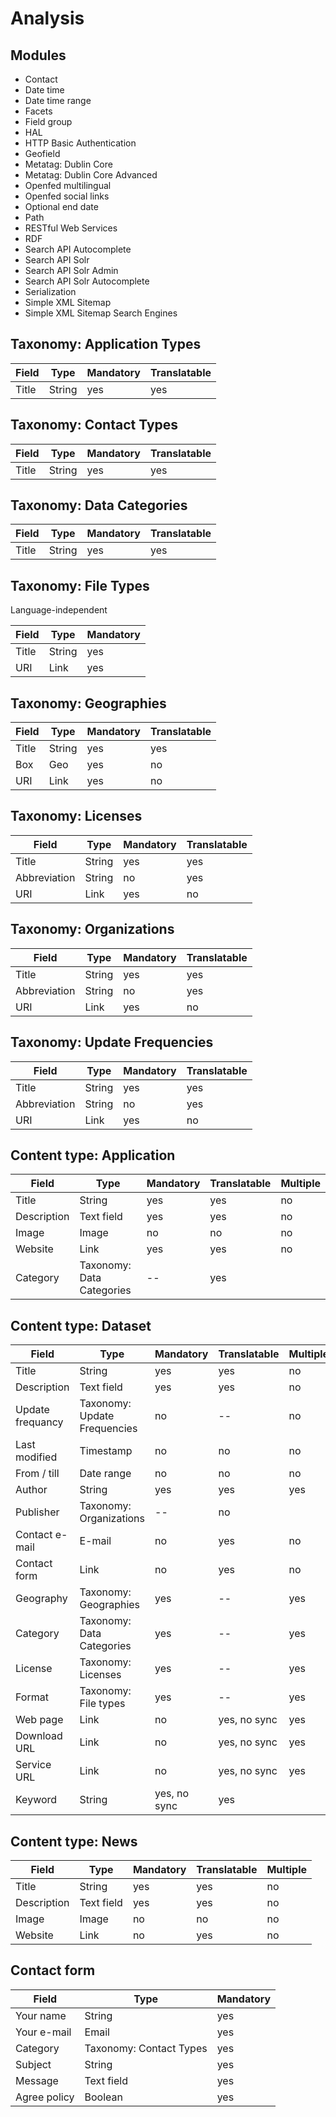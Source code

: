 # Analysis

## Modules

- Contact
- Date time
- Date time range
- Facets
- Field group
- HAL
- HTTP Basic Authentication
- Geofield
- Metatag: Dublin Core
- Metatag: Dublin Core Advanced
- Openfed multilingual
- Openfed social links
- Optional end date
- Path
- RESTful Web Services
- RDF
- Search API Autocomplete
- Search API Solr
- Search API Solr Admin
- Search API Solr Autocomplete
- Serialization
- Simple XML Sitemap
- Simple XML Sitemap Search Engines

## Taxonomy: Application Types

| Field | Type | Mandatory | Translatable |
| --- | --- | --- | --- |
| Title | String | yes | yes |

## Taxonomy: Contact Types

| Field | Type | Mandatory | Translatable |
| --- | --- | --- | --- |
| Title | String | yes | yes |

## Taxonomy: Data Categories

| Field | Type | Mandatory | Translatable |
| --- | --- | --- | --- |
| Title | String | yes | yes |

## Taxonomy: File Types

Language-independent

| Field | Type | Mandatory |
| --- | --- | --- |
| Title | String | yes |
| URI | Link | yes |

## Taxonomy: Geographies

| Field | Type | Mandatory | Translatable |
| --- | --- | --- | --- |
| Title | String | yes  | yes |
| Box | Geo | yes | no |
| URI | Link | yes | no |

## Taxonomy: Licenses

| Field | Type | Mandatory | Translatable |
| --- | --- | --- | --- |
| Title | String | yes | yes |
| Abbreviation | String | no | yes |
| URI | Link | yes | no |

## Taxonomy: Organizations

| Field | Type | Mandatory | Translatable |
| --- | --- | --- | --- |
| Title | String | yes | yes |
| Abbreviation | String | no | yes |
| URI | Link | yes | no |

## Taxonomy: Update Frequencies

| Field | Type | Mandatory | Translatable |
| --- | --- | --- | --- |
| Title | String | yes | yes |
| Abbreviation | String | no | yes |
| URI | Link | yes | no |

## Content type: Application

| Field | Type | Mandatory | Translatable | Multiple |
| --- | --- | --- | --- | --- |
| Title | String | yes | yes | no |
| Description | Text field | yes | yes | no |
| Image | Image | no | no | no |
| Website | Link | yes | yes | no |
| Category | Taxonomy: Data Categories | -- | yes |

## Content type: Dataset

| Field | Type | Mandatory | Translatable | Multiple |
| --- | --- | --- | --- | --- |
| Title | String | yes | yes | no |
| Description | Text field | yes | yes | no |
| Update frequancy | Taxonomy: Update Frequencies | no | -- | no |
| Last modified | Timestamp | no | no | no |
| From / till | Date range | no | no | no |
| Author | String | yes | yes | yes |
| Publisher | Taxonomy: Organizations | -- | no |
| Contact e-mail | E-mail | no | yes | no |
| Contact form | Link | no | yes | no |
| Geography | Taxonomy: Geographies | yes | -- | yes |
| Category | Taxonomy: Data Categories | yes | -- | yes |
| License | Taxonomy: Licenses | yes | -- | yes |
| Format | Taxonomy: File types | yes | -- | yes |
| Web page | Link | no | yes, no sync | yes |
| Download URL | Link | no | yes, no sync | yes |
| Service URL | Link | no | yes, no sync | yes |
| Keyword | String | yes, no sync | yes |


## Content type: News

| Field | Type | Mandatory | Translatable | Multiple |
| --- | --- | --- | --- | --- |
| Title | String | yes | yes | no |
| Description | Text field | yes | yes | no |
| Image | Image | no | no | no |
| Website | Link | no | yes | no |

## Contact form

| Field | Type | Mandatory |
| --- | --- | --- |
| Your name | String | yes |
| Your e-mail | Email | yes |
| Category | Taxonomy: Contact Types | yes |
| Subject | String | yes |
| Message | Text field | yes |
| Agree policy | Boolean | yes |
